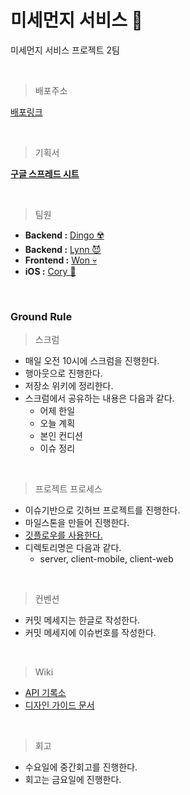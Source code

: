 # 미세먼지 서비스 💨

미세먼지 서비스 프로젝트 2팀

<br>

> 배포주소

[배포링크](http://ec2-15-165-109-219.ap-northeast-2.compute.amazonaws.com)

<br>

> 기획서

[**구글 스프레드 시트**](https://docs.google.com/spreadsheets/d/1BTmeG2f5LyCf106FYkBIfaoFl4QfOKf-StPW2wJHG_I/edit#gid=0)

<br>

> 팀원

- **Backend :** [Dingo ☢️](https://github.com/kyungrae)
- **Backend :** [Lynn 😈](https://github.com/beemiel)
- **Frontend :** [Won 💀](https://github.com/sangwon21)
- **iOS :** [Cory 🦊](https://github.com/corykim0829)

<br>

### Ground Rule

> 스크럼

- 매일 오전 10시에 스크럼을 진행한다.
- 행아웃으로 진행한다.
- 저장소 위키에 정리한다.
- 스크럼에서 공유하는 내용은 다음과 같다.
  - 어제 한일
  - 오늘 계획
  - 본인 컨디션
  - 이슈 정리

<br>

> 프로젝트 프로세스

- 이슈기반으로 깃허브 프로젝트를 진행한다.
- 마일스톤을 만들어 진행한다.
- [깃플로우를 사용한다.](https://woowabros.github.io/experience/2017/10/30/baemin-mobile-git-branch-strategy.html)
- 디렉토리명은 다음과 같다.
  - server, client-mobile, client-web

<br>

> 컨벤션

- 커밋 메세지는 한글로 작성한다.
- 커밋 메세지에 이슈번호를 작성한다.

<br>

> Wiki

- [API 기록소](https://github.com/codesquad-member-2020/dust-2/wiki/API-%EA%B8%B0%EB%A1%9D%EC%86%8C)
- [디자인 가이드 문서](https://github.com/codesquad-member-2020/dust-2/wiki/%EB%94%94%EC%9E%90%EC%9D%B8-%EA%B0%80%EC%9D%B4%EB%93%9C-%EB%AC%B8%EC%84%9C)

<br>

> 회고

- 수요일에 중간회고를 진행한다.
- 회고는 금요일에 진행한다.

<br>
